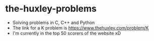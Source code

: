 # the-huxley-problems
- Solving problems in C, C++ and Python
- The link for a K problem is https://www.thehuxley.com/problem/K
- I'm currently in the top 50 scorers of the website xD
